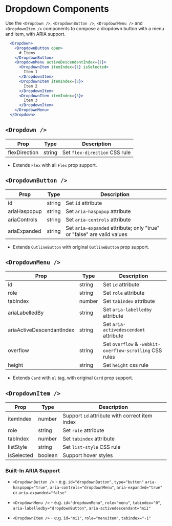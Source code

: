 # Dropdown Components

Use the `<Dropdown />`, `<DropdownButton />`, `<DropdownMenu />` and `<DropdownItem />` components to compose a dropdown button with a menu and item, with ARIA support.

```jsx
  <Dropdown>
    <DropdownButton open>
      # Items
    </DropdownButton>
    <DropdownMenu activeDescendantIndex={1}>
      <DropdownItem itemIndex={1} isSelected>
        Item 1
      </DropdownItem>
      <DropdownItem itemIndex={2}>
        Item 2
      </DropdownItem>
      <DropdownItem itemIndex={3}>
        Item 3
      </DropdownItem>
    </DropdownMenu>
  </Dropdown>
```

## `<Dropdown />`

Prop | Type | Description
---|---|---
flexDirection | string | Set `flex-direction` CSS rule

* Extends `Flex` with all `Flex` prop support.

## `<DropdownButton />`

Prop | Type | Description
---|---|---
id | string | Set `id` attribute
ariaHaspopup | string | Set `aria-haspopup` attribute
ariaControls | string | Set `aria-controls` attribute
ariaExpanded | string | Set `aria-expanded` attribute; only "true" or "false" are valid values

* Extends `OutlineButton` with original `OutlineButton` prop support.

## `<DropdownMenu />`

Prop | Type | Description
---|---|---
id | string | Set `id` attribute
role | string | Set `role` attribute
tabIndex | number | Set `tabindex` attribute
ariaLabelledBy | string | Set `aria-labelledby` attribute
ariaActiveDescendantIndex | string | Set `aria-activedescendant` attribute
overflow | string | Set `overflow` & `-webkit-overflow-scrolling` CSS rules
height | string | Set `height` css rule

* Extends `Card` with `ul` tag, with original `Card` prop support.

## `<DropdownItem />`

Prop | Type | Description
---|---|---
itemIndex | number | Support `id` attribute with correct item index
role | string | Set `role` attribute
tabIndex | number | Set `tabindex` attribute
listStyle | string | Set `list-style` CSS rule
isSelected | boolean | Support hover styles

### Built-In ARIA Support

* `<DropdownButton />` - e.g. `id="dropdownButton"`, `type="button"` `aria-haspopup="true"`, `aria-controls="dropdownMenu"`, `aria-expanded="true"` or `aria-expanded="false"`

* `<DropdownMenu />` - e.g. `id="dropdownMenu"`, `role="menu"`, `tabindex="0"`, `aria-labelledby="dropdownButton"`, `aria-activedescendant="mi1"`

* `<DropdownItem />` - e.g. `id="mi1"`, `role="menuitem"`, `tabindex="-1"`

